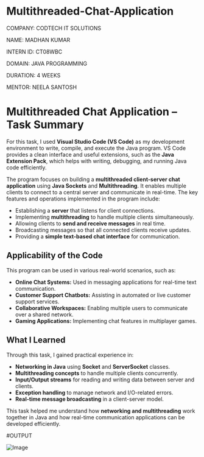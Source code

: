 # Multithreaded-Chat-Application

COMPANY: CODTECH IT SOLUTIONS

NAME: MADHAN KUMAR

INTERN ID: CT08WBC

DOMAIN: JAVA PROGRAMMING

DURATION: 4 WEEKS

MENTOR: NEELA SANTOSH

# Multithreaded Chat Application – Task Summary  

For this task, I used **Visual Studio Code (VS Code)** as my development environment to write, compile, and execute the Java program. VS Code provides a clean interface and useful extensions, such as the **Java Extension Pack**, which helps with writing, debugging, and running Java code efficiently.  

The program focuses on building a **multithreaded client-server chat application** using **Java Sockets** and **Multithreading**. It enables multiple clients to connect to a central server and communicate in real-time. The key features and operations implemented in the program include:  

- Establishing a **server** that listens for client connections.  
- Implementing **multithreading** to handle multiple clients simultaneously.  
- Allowing clients to **send and receive messages** in real time.  
- Broadcasting messages so that all connected clients receive updates.  
- Providing a **simple text-based chat interface** for communication.  

## Applicability of the Code  
This program can be used in various real-world scenarios, such as:  

- **Online Chat Systems:** Used in messaging applications for real-time text communication.  
- **Customer Support Chatbots:** Assisting in automated or live customer support services.  
- **Collaborative Workspaces:** Enabling multiple users to communicate over a shared network.  
- **Gaming Applications:** Implementing chat features in multiplayer games.  

## What I Learned  
Through this task, I gained practical experience in:  

- **Networking in Java** using **Socket** and **ServerSocket** classes.  
- **Multithreading concepts** to handle multiple clients concurrently.  
- **Input/Output streams** for reading and writing data between server and clients.  
- **Exception handling** to manage network and I/O-related errors.  
- **Real-time message broadcasting** in a client-server model.  

This task helped me understand how **networking and multithreading** work together in Java and how real-time communication applications can be developed efficiently.  

#OUTPUT

![Image](https://github.com/user-attachments/assets/1892fd1c-5cd5-489d-afba-13f727b22ff2)
